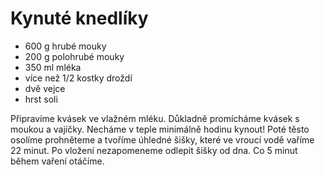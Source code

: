 # Kynuté knedlíky

* 600 g hrubé mouky
* 200 g polohrubé mouky
* 350 ml mléka
* více než 1/2 kostky droždí
* dvě vejce
* hrst soli

Připravíme kvásek ve vlažném mléku. Důkladně promícháme kvásek s moukou a vajíčky.
Necháme v teple minimálně hodinu kynout! Poté těsto osolíme prohněteme
a tvoříme úhledné šišky, které ve vroucí vodě vaříme 22 minut.
Po vložení nezapomeneme odlepit šišky od dna. Co 5 minut během vaření otáčíme.
